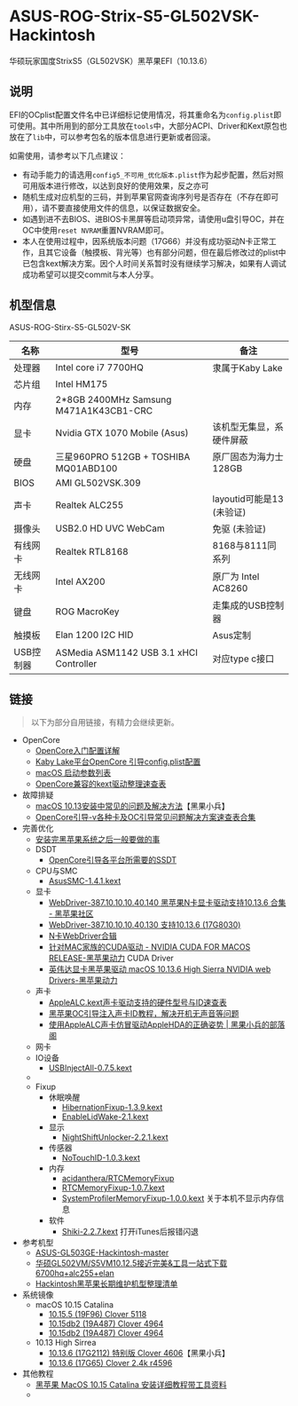 # ASUS-ROG-Strix-S5-GL502VSK-Hackintosh
 华硕玩家国度StrixS5（GL502VSK）黑苹果EFI（10.13.6）

## 说明

EFI的OCplist配置文件名中已详细标记使用情况，将其重命名为`config.plist`即可使用。其中所用到的部分工具放在`tools`中，大部分ACPI、Driver和Kext原包也放在了`lib`中，可以参考包名的版本信息进行更新或者回滚。

如需使用，请参考以下几点建议：

- 有动手能力的请选用`config5_不可用_优化版本.plist`作为起步配置，然后对照可用版本进行修改，以达到良好的使用效果，反之亦可
- 随机生成对应机型的三码，并到苹果官网查询序列号是否存在（不存在即可用），请不要直接使用文件的信息，以保证数据安全。
- 如遇到进不去BIOS、进BIOS卡黑屏等启动项异常，请使用u盘引导OC，并在OC中使用`reset NVRAM`重置NVRAM即可。
- 本人在使用过程中，因系统版本问题（17G66）并没有成功驱动N卡正常工作，且其它设备（触摸板、背光等）也有部分问题，但在最后修改过的plist中已包含kext解决方案。因个人时间关系暂时没有继续学习解决，如果有人调试成功希望可以提交commit与本人分享。

## 机型信息

ASUS-ROG-Stirx-S5-GL502V-SK

| 名称      | 型号                                    | 备注                      |
| --------- | --------------------------------------- | ------------------------- |
| 处理器    | Intel core i7 7700HQ                    | 隶属于Kaby Lake           |
| 芯片组    | Intel HM175                             |                           |
| 内存      | 2*8GB 2400MHz Samsung M471A1K43CB1-CRC  |                           |
| 显卡      | Nvidia GTX 1070 Mobile (Asus)           | 该机型无集显，系硬件屏蔽  |
| 硬盘      | 三星960PRO 512GB + TOSHIBA MQ01ABD100   | 原厂固态为海力士128GB     |
| BIOS      | AMI GL502VSK.309                        |                           |
| 声卡      | Realtek ALC255                          | layoutid可能是13 (未验证) |
| 摄像头    | USB2.0 HD UVC WebCam                    | 免驱 (未验证)             |
| 有线网卡  | Realtek RTL8168                         | 8168与8111同系列          |
| 无线网卡  | Intel AX200                             | 原厂为 Intel AC8260       |
| 键盘      | ROG MacroKey                            | 走集成的USB控制器         |
| 触摸板    | Elan 1200 I2C HID                       | Asus定制                  |
| USB控制器 | ASMedia ASM1142 USB 3.1 xHCI Controller | 对应type c接口            |

## 链接

> 以下为部分自用链接，有精力会继续更新。

- OpenCore
  - [OpenCore入门配置详解](http://imacos.top/2020/04/04/1616/)
  - [Kaby Lake平台OpenCore 引导config.plist配置](http://imacos.top/2020/04/14/2151/)
  - [macOS 启动参数列表](https://blog.skk.moe/post/macos-boot-args/)
  - [OpenCore兼容的kext驱动整理速查表](https://www.mfpud.com/topics/1246/)
- 故障排疑
  - [macOS 10.13安装中常见的问题及解决方法](https://blog.daliansky.net/macOS-10.13-installation-of-common-problems-and-solutions.html)【黑果小兵】
  - [OpenCore引导-v各种卡及OC引导常见问题解决方案速查表合集](http://imacos.top/2021/01/19/0154/)
- 完善优化
  - [安装完黑苹果系统之后一般要做的事](https://www.mfpud.com/topics/1177/)
  - DSDT
    - [OpenCore引导各平台所需要的SSDT](http://imacos.top/2020/03/29/ssdt/)
  - CPU与SMC
    - [AsusSMC-1.4.1.kext](http://imacos.top/2021/03/17/asussmc-kext/)
  - 显卡
    - [WebDriver-387.10.10.10.40.140 黑苹果N卡显卡驱动支持10.13.6 合集 - 黑苹果社区](https://osx.cx/webdriver-nv-10-13-6.html)
    - [WebDriver-387.10.10.10.40.130 支持10.13.6 (17G8030)](https://blog.csdn.net/xinlignduyu/article/details/107114671)
    - [N卡WebDriver合辑](http://imacos.top/2019/08/19/nvidia/)
    - [针对MAC家族的CUDA驱动 - NVIDIA CUDA FOR MACOS RELEASE-黑苹果动力](https://www.mfpud.com/topics/107/) CUDA Driver
    - [英伟达显卡黑苹果驱动 macOS 10.13.6 High Sierra NVIDIA web Drivers-黑苹果动力](https://www.mfpud.com/topics/105/)
  - 声卡
    - [AppleALC.kext声卡驱动支持的硬件型号与ID速查表](http://imacos.top/2019/09/07/1920/)
    - [黑苹果OC引导注入声卡ID教程，解决开机无声音等问题](https://blog.csdn.net/iCanCode/article/details/108238079)
    - [使用AppleALC声卡仿冒驱动AppleHDA的正确姿势 | 黑果小兵的部落阁](https://blog.daliansky.net/Use-AppleALC-sound-card-to-drive-the-correct-posture-of-AppleHDA.html)
  - 网卡
  - IO设备
    - [USBInjectAll-0.7.5.kext](http://imacos.top/2019/09/02/0859/)
  - 
  - Fixup
    - 休眠唤醒
      - [HibernationFixup-1.3.9.kext](http://imacos.top/2019/09/16/hibernationfixup-kext/)
      - [EnableLidWake-2.1.kext](http://imacos.top/2021/03/18/enablelidwake-kext/)
    - 显示
      - [NightShiftUnlocker-2.2.1.kext](http://imacos.top/2021/03/20/nightshiftunlocker-2-2-1-kext/)
    - 传感器
      - [NoTouchID-1.0.3.kext](http://imacos.top/2019/09/16/notouchid-kext/)
    - 内存
      - [acidanthera/RTCMemoryFixup](https://github.com/acidanthera/RTCMemoryFixup)
      - [RTCMemoryFixup-1.0.7.kext](http://imacos.top/2020/03/31/rtcmemoryfixup-kext/)
      - [SystemProfilerMemoryFixup-1.0.0.kext](http://imacos.top/2020/03/13/systemprofilermemoryfixup-kext/) 关于本机不显示内存信息
    - 软件
      - [Shiki-2.2.7.kext](http://imacos.top/2020/11/24/shiki-kext/) 打开iTunes后报错闪退
- 参考机型
  - [ASUS-GL503GE-Hackintosh-master](https://github.com/Bimoaryo5/ASUS-GL503GE-Hackintosh-master)
  - [华硕GL502VM/S5VM10.12.5接近完美&工具一站式下载6700hq+alc255+elan](http://bbs.pcbeta.com/viewthread-1750224-1-1.html)
  - [Hackintosh黑苹果长期维护机型整理清单](https://blog.daliansky.net/Hackintosh-long-term-maintenance-model-checklist.html)
- 系统镜像
  - macOS 10.15 Catalina
    - [10.15.5 (19F96) Clover 5118](https://www.winos.vip/843.html)
    - [10.15db2 (19A487) Clover 4964](https://www.seoxiehui.cn/article-142317-1.html)
    - [10.15db2 (19A487) Clover 4964](https://www.cnblogs.com/happy5858/p/11509911.html)
  - 10.13 High Sirrea
    - [10.13.6 (17G2112) 特别版 Clover 4606](https://blog.daliansky.net/macOS-High-Sierra-10.13.6-17G2112-Release-Special-with-Clover-4606-original-mirror.html)【黑果小兵】
    - [10.13.6 (17G65) Clover 2.4k r4596](https://imac.hk/macos-high-sierra-10-13-6-17g65.html)
- 其他教程
  - [黑苹果 MacOS 10.15 Catalina 安装详细教程带工具资料](https://blog.csdn.net/qq_28735663/article/details/99695786)
  - 